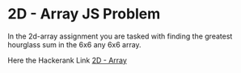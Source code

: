 # 2D - Array JS Problem

In the 2d-array assignment you are tasked with finding the greatest hourglass sum in the 6x6 any 6x6 array.

Here the Hackerank Link
[2D - Array](https://www.hackerrank.com/challenges/2d-array/problem)
